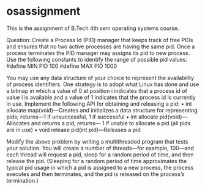 # osassignment
This is the assignment of B.Tech 4th sem operating systems course.

Question:
Create a Process Id (PID) manager that keeps track of free PIDs and ensures that no two active processes are having the same pid. Once a process terminates the PID manager may assigns its pid to new process. Use the following constants to identify the range of possible pid values: #define MIN PID 100 #define MAX PID 1000 
 
You may use any data structure of your choice to represent the availability of process identifiers. One strategy is to adopt what Linux has done and use a bitmap in which a value of 0 at position i indicates that a process id of value i is available and a value of 1 indicates that the process id is currently in use. Implement the following API for obtaining and releasing a pid: • int allocate map(void)—Creates and initializes a data structure for representing pids; returns—1 if unsuccessful, 1 if successful • int allocate pid(void)—Allocates and returns a pid; returns— 1 if unable to allocate a pid (all pids are in use) • void release pid(int pid)—Releases a pid  
 
Modify the above problem by writing a multithreaded program that tests your solution. You will create a number of threads—for example, 100—and each thread will request a pid, sleep for a random period of time, and then release the pid. (Sleeping for a random period of time approximates the typical pid usage in which a pid is assigned to a new process, the process executes and then terminates, and the pid is released on the process’s termination.)  
 
